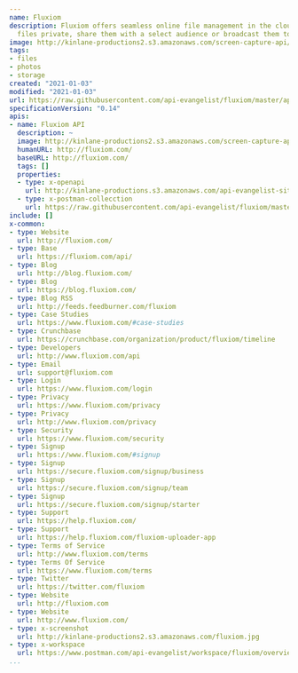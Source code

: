 ```yaml
---
name: Fluxiom
description: Fluxiom offers seamless online file management in the cloud. Keep your
  files private, share them with a select audience or broadcast them to the world.
image: http://kinlane-productions2.s3.amazonaws.com/screen-capture-api/594-fluxiom.jpg
tags:
- files
- photos
- storage
created: "2021-01-03"
modified: "2021-01-03"
url: https://raw.githubusercontent.com/api-evangelist/fluxiom/master/apis.json
specificationVersion: "0.14"
apis:
- name: Fluxiom API
  description: ~
  image: http://kinlane-productions2.s3.amazonaws.com/screen-capture-api/594-fluxiom.jpg
  humanURL: http://fluxiom.com/
  baseURL: http://fluxiom.com/
  tags: []
  properties:
  - type: x-openapi
    url: http://kinlane-productions.s3.amazonaws.com/api-evangelist-site/company/openapis/fluxiom-api.json
  - type: x-postman-collecction
    url: https://raw.githubusercontent.com/api-evangelist/fluxiom/master/fluxiom-api-postman-collection.json
include: []
x-common:
- type: Website
  url: http://fluxiom.com/
- type: Base
  url: https://fluxiom.com/api/
- type: Blog
  url: http://blog.fluxiom.com/
- type: Blog
  url: https://blog.fluxiom.com/
- type: Blog RSS
  url: http://feeds.feedburner.com/fluxiom
- type: Case Studies
  url: https://www.fluxiom.com/#case-studies
- type: Crunchbase
  url: https://crunchbase.com/organization/product/fluxiom/timeline
- type: Developers
  url: http://www.fluxiom.com/api
- type: Email
  url: support@fluxiom.com
- type: Login
  url: https://www.fluxiom.com/login
- type: Privacy
  url: https://www.fluxiom.com/privacy
- type: Privacy
  url: http://www.fluxiom.com/privacy
- type: Security
  url: https://www.fluxiom.com/security
- type: Signup
  url: https://www.fluxiom.com/#signup
- type: Signup
  url: https://secure.fluxiom.com/signup/business
- type: Signup
  url: https://secure.fluxiom.com/signup/team
- type: Signup
  url: https://secure.fluxiom.com/signup/starter
- type: Support
  url: https://help.fluxiom.com/
- type: Support
  url: https://help.fluxiom.com/fluxiom-uploader-app
- type: Terms of Service
  url: http://www.fluxiom.com/terms
- type: Terms Of Service
  url: https://www.fluxiom.com/terms
- type: Twitter
  url: https://twitter.com/fluxiom
- type: Website
  url: http://fluxiom.com
- type: Website
  url: http://www.fluxiom.com/
- type: x-screenshot
  url: http://kinlane-productions2.s3.amazonaws.com/fluxiom.jpg
- type: x-workspace
  url: https://www.postman.com/api-evangelist/workspace/fluxiom/overview
...
```

